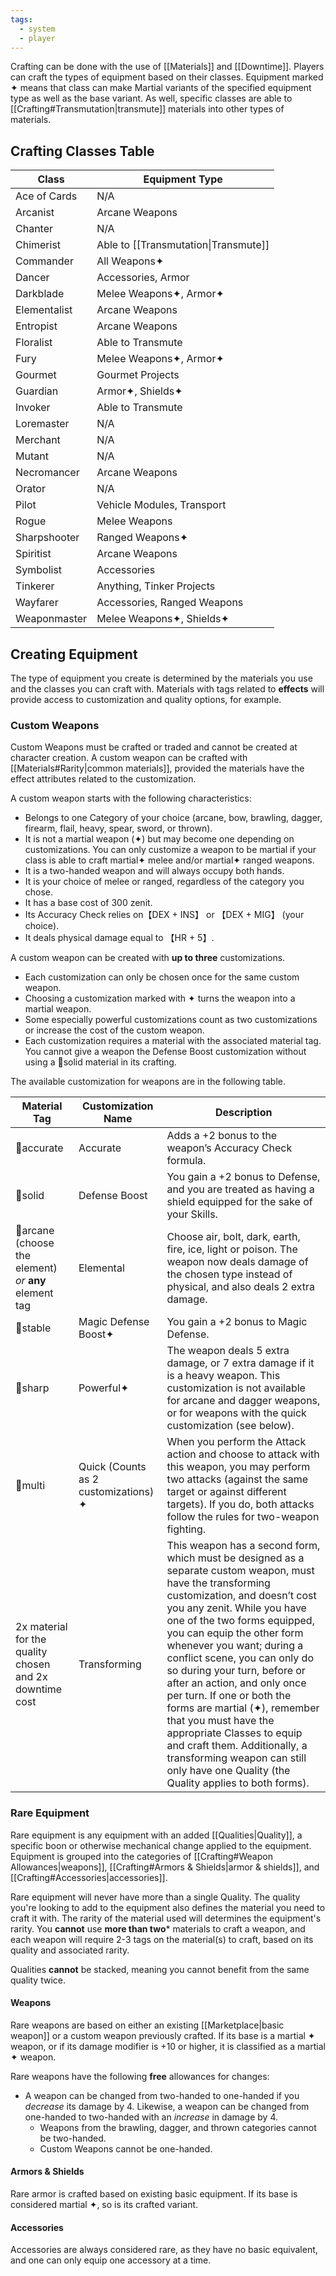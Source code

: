 ```yaml
---
tags:
  - system
  - player
---
```

Crafting can be done with the use of [[Materials]] and [[Downtime]]. Players can craft the types of equipment based on their classes. Equipment marked ✦ means that class can make Martial variants of the specified equipment type as well as the base variant. As well, specific classes are able to [[Crafting#Transmutation|transmute]] materials into other types of materials.
## Crafting Classes Table

| Class        | Equipment Type                       |
| ------------ | ------------------------------------ |
| Ace of Cards | N/A                                  |
| Arcanist     | Arcane Weapons                       |
| Chanter      | N/A                                  |
| Chimerist    | Able to [[Transmutation\|Transmute]] |
| Commander    | All Weapons✦                         |
| Dancer       | Accessories, Armor                   |
| Darkblade    | Melee Weapons✦, Armor✦               |
| Elementalist | Arcane Weapons                       |
| Entropist    | Arcane Weapons                       |
| Floralist    | Able to Transmute                    |
| Fury         | Melee Weapons✦, Armor✦               |
| Gourmet      | Gourmet Projects                     |
| Guardian     | Armor✦, Shields✦                     |
| Invoker      | Able to Transmute                    |
| Loremaster   | N/A                                  |
| Merchant     | N/A                                  |
| Mutant       | N/A                                  |
| Necromancer  | Arcane Weapons                       |
| Orator       | N/A                                  |
| Pilot        | Vehicle Modules, Transport           |
| Rogue        | Melee Weapons                        |
| Sharpshooter | Ranged Weapons✦                      |
| Spiritist    | Arcane Weapons                       |
| Symbolist    | Accessories                          |
| Tinkerer     | Anything, Tinker Projects            |
| Wayfarer     | Accessories, Ranged Weapons          |
| Weaponmaster | Melee Weapons✦, Shields✦             |
## Creating Equipment
The type of equipment you create is determined by the materials you use and the classes you can craft with. Materials with tags related to **effects** will provide access to customization and quality options, for example.
### Custom Weapons
Custom Weapons must be crafted or traded and cannot be created at character creation. A custom weapon can be crafted with [[Materials#Rarity|common materials]], provided the materials have the effect attributes related to the customization.

A custom weapon starts with the following characteristics:
* Belongs to one Category of your choice (arcane, bow, brawling, dagger, firearm, flail, heavy, spear, sword, or thrown).
* It is not a martial weapon (✦) but may become one depending on customizations. You can only customize a weapon to be martial if your class is able to craft martial✦ melee and/or martial✦ ranged weapons.
* It is a two-handed weapon and will always occupy both hands.
* It is your choice of melee or ranged, regardless of the category you chose.
* It has a base cost of 300 zenit.
* Its Accuracy Check relies on【DEX + INS】 or 【DEX + MIG】 (your choice).
* It deals physical damage equal to 【HR + 5】.

A custom weapon can be created with **up to three** customizations. 
* Each customization can only be chosen once for the same custom weapon.
* Choosing a customization marked with ✦ turns the weapon into a martial weapon.
* Some especially powerful customizations count as two customizations or increase the cost of the custom weapon.
* Each customization requires a material with the associated material tag. You cannot give a weapon the Defense Boost customization without using a 🔳solid material in its crafting.

The available customization for weapons are in the following table.

| Material Tag                                            | Customization Name                   | Description                                                                                                                                                                                                                                                                                                                                                                                                                                                                                                                                                                                                 |
| ------------------------------------------------------- | ------------------------------------ | ----------------------------------------------------------------------------------------------------------------------------------------------------------------------------------------------------------------------------------------------------------------------------------------------------------------------------------------------------------------------------------------------------------------------------------------------------------------------------------------------------------------------------------------------------------------------------------------------------------- |
| 🎯accurate                                              | Accurate                             | Adds a +2 bonus to the weapon’s Accuracy Check formula.                                                                                                                                                                                                                                                                                                                                                                                                                                                                                                                                                     |
| 🔳solid                                                 | Defense Boost                        | You gain a +2 bonus to Defense, and you are treated as having a shield equipped for the sake of your Skills.                                                                                                                                                                                                                                                                                                                                                                                                                                                                                                |
| 🔮arcane (choose the element) *or* **any** element tag  | Elemental                            | Choose air, bolt, dark, earth, fire, ice, light or poison. The weapon now deals damage of the chosen type instead of physical, and also deals 2 extra damage.                                                                                                                                                                                                                                                                                                                                                                                                                                               |
| 🔗stable                                                | Magic Defense Boost✦                 | You gain a +2 bonus to Magic Defense.                                                                                                                                                                                                                                                                                                                                                                                                                                                                                                                                                                       |
| 🔺sharp                                                 | Powerful✦                            | The weapon deals 5 extra damage, or 7 extra damage if it is a heavy weapon. This customization is not available for arcane and dagger weapons, or for weapons with the quick customization (see below).                                                                                                                                                                                                                                                                                                                                                                                                     |
| 💠multi                                                 | Quick (Counts as 2 customizations) ✦ | When you perform the Attack action and choose to attack with this weapon, you may perform two attacks (against the same target or against different targets). If you do, both attacks follow the rules for two-weapon fighting.                                                                                                                                                                                                                                                                                                                                                                             |
| 2x material for the quality chosen and 2x downtime cost | Transforming                         | This weapon has a second form, which must be designed as a separate custom weapon, must have the transforming customization, and doesn’t cost you any zenit. While you have one of the two forms equipped, you can equip the other form whenever you want; during a conflict scene, you can only do so during your turn, before or after an action, and only once per turn. If one or both the forms are martial (✦), remember that you must have the appropriate Classes to equip and craft them. Additionally, a transforming weapon can still only have one Quality (the Quality applies to both forms). |
### Rare Equipment
Rare equipment is any equipment with an added [[Qualities|Quality]], a specific boon or otherwise mechanical change applied to the equipment. Equipment is grouped into the categories of [[Crafting#Weapon Allowances|weapons]], [[Crafting#Armors & Shields|armor & shields]], and [[Crafting#Accessories|accessories]].

Rare equipment will never have more than a single Quality. The quality you're looking to add to the equipment also defines the material you need to craft it with. The rarity of the material used will determines the equipment's rarity. You **cannot** use **more than two*** materials to craft a weapon, and each weapon will require 2-3 tags on the material(s) to craft, based on its quality and associated rarity.

Qualities **cannot** be stacked, meaning you cannot benefit from the same quality twice.
#### Weapons
Rare weapons are based on either an existing [[Marketplace|basic weapon]] or a custom weapon previously crafted. If its base is a martial ✦ weapon, or if its damage modifier is +10 or higher, it is classified as a martial ✦ weapon.

Rare weapons have the following **free** allowances for changes:
* A weapon can be changed from two-handed to one-handed if you *decrease* its damage by 4. Likewise, a weapon can be changed from one-handed to two-handed with an *increase* in damage by 4.
	* Weapons from the brawling, dagger, and thrown categories cannot be two-handed.
	* Custom Weapons cannot be one-handed.
#### Armors & Shields
Rare armor is crafted based on existing basic equipment. If its base is considered martial ✦, so is its crafted variant.
#### Accessories
Accessories are always considered rare, as they have no basic equivalent, and one can only equip one accessory at a time.